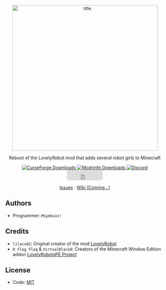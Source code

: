 <p align="center">
    <img width="461" src="https://i.imgur.com/ibMVt4s.png" alt="title">
</p>

<p align="center">Reboot of the LovelyRobot mod that adds several robot girls to Minecraft</p>

<p align="center">
    <a href="https://www.curseforge.com/minecraft/mc-mods/reboot-lovelyrobot">
        <img alt="CurseForge Downloads" src="https://img.shields.io/curseforge/dt/822853?logo=CurseForge">
    </a>
    <a href="https://modrinth.com/mod/reboot-lovelyrobot">
        <img alt="Modrinth Downloads" src="https://img.shields.io/modrinth/dt/aFZGvBS6?logo=Modrinth">
    </a>
    <a href="https://discord.gg/KdZZMj89bU">
        <img alt="Discord" src="https://img.shields.io/discord/1156134479149158402?logo=Discord">
    </a>
    <iframe src="https://github.com/sponsors/heria-zone/button" title="Sponsor heria-zone" height="32" width="114" style="border: 0; border-radius: 6px;"></iframe>
</p>

<p align="center">
    <a href="https://github.com/heria-zone/reboot-lovely-robot/issues">Issues</a>    ·
    <a href="#">Wiki (Coming...)</a>
</p>

## Authors
- Programmer: `MSymbios!`

## Credits
- `lilacx02`: Original creator of the mod [LovelyRobot](https://www.curseforge.com/minecraft/mc-mods/lovelyrobot)
- `D Flog Flag` & `VirtualBlack8`: Creators of the Minecraft Window Edition addon [LovelyRobotsPE Project](https://mcpedl.com/lovelyrobotspe-add-on/)

## License
- Code: [MIT](https://www.mit.edu/~amini/LICENSE.md)